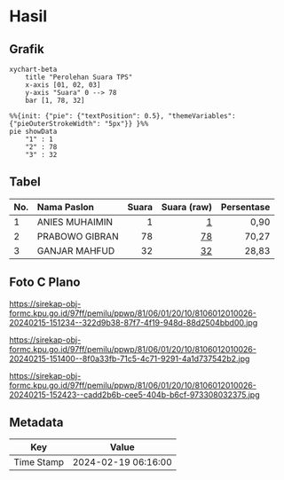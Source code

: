 # Hasil

## Grafik

```mermaid
xychart-beta
    title "Perolehan Suara TPS"
    x-axis [01, 02, 03]
    y-axis "Suara" 0 --> 78
    bar [1, 78, 32]
```

```mermaid
%%{init: {"pie": {"textPosition": 0.5}, "themeVariables": {"pieOuterStrokeWidth": "5px"}} }%%
pie showData
    "1" : 1
    "2" : 78
    "3" : 32
```

## Tabel

| No. | Nama Paslon    | Suara | Suara (raw) | Persentase |
|:--- |:-------------- | -----:| -----------:| ----------:|
| 1   | ANIES MUHAIMIN | 1     | [1][p-1]    | 0,90       |
| 2   | PRABOWO GIBRAN | 78    | [78][p-2]   | 70,27      |
| 3   | GANJAR MAHFUD  | 32    | [32][p-3]   | 28,83      |


[p-1]: https://github.com/gigit-pemilu/pemilu-2024-81-maluku/blob/main/pilpres/hitung-suara/sub/81-maluku/sub/06-seram-bagian-barat/sub/01-kairatu/sub/2010-kairatu/sub/026-tps/sub/paslon-1.txt
[p-2]: https://github.com/gigit-pemilu/pemilu-2024-81-maluku/blob/main/pilpres/hitung-suara/sub/81-maluku/sub/06-seram-bagian-barat/sub/01-kairatu/sub/2010-kairatu/sub/026-tps/sub/paslon-2.txt
[p-3]: https://github.com/gigit-pemilu/pemilu-2024-81-maluku/blob/main/pilpres/hitung-suara/sub/81-maluku/sub/06-seram-bagian-barat/sub/01-kairatu/sub/2010-kairatu/sub/026-tps/sub/paslon-3.txt

## Foto C Plano

https://sirekap-obj-formc.kpu.go.id/97ff/pemilu/ppwp/81/06/01/20/10/8106012010026-20240215-151234--322d9b38-87f7-4f19-948d-88d2504bbd00.jpg

https://sirekap-obj-formc.kpu.go.id/97ff/pemilu/ppwp/81/06/01/20/10/8106012010026-20240215-151400--8f0a33fb-71c5-4c71-9291-4a1d737542b2.jpg

https://sirekap-obj-formc.kpu.go.id/97ff/pemilu/ppwp/81/06/01/20/10/8106012010026-20240215-152423--cadd2b6b-cee5-404b-b6cf-973308032375.jpg


## Metadata

| Key        | Value               |
| ---------- | ------------------- |
| Time Stamp | 2024-02-19 06:16:00 |



